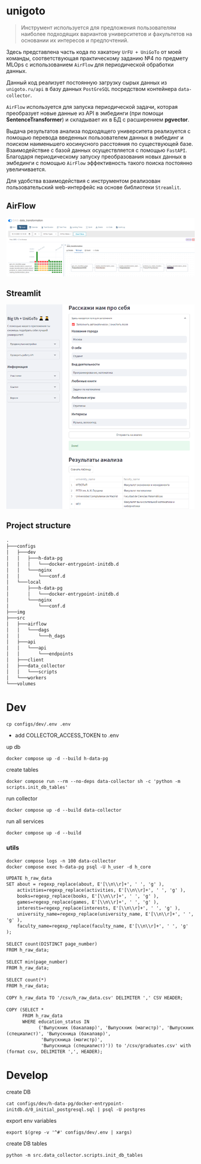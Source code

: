 # unigoto

> Инструмент используется для предложения пользователям наиболее подходящих вариантов университетов и факультетов на основании их интересов и предпочтений.

Здесь представлена часть кода по хакатону `UrFU + UniGoTo` от моей команды, соответствующая практическому заданию №4 по предмету MLOps с использованием `AirFlow` для периодической обработки данных. 

Данный код реализует постоянную загрузку сырых данных из `unigoto.ru/api` в базу данных `PostGreSQL` посредством контейнера `data-collector`. 

`AirFlow` используется для запуска периодической задачи, которая преобразует новые данные из API в эмбединги (при помощи **SentenceTransformer**) и складывает их в БД с расширением **pgvector**.

Выдача результатов анализа подходящего университета реализуется с помощью перевода введенных пользователем данных в эмбединг и поиском наименьшего косинусного расстояния по существующей базе. Взаимодействие с базой данных осуществляется с помощью `FastAPI`. Благодаря периодическому запуску преобразования новых данных в эмбединги с помощью `AirFlow` эффективность такого поиска постоянно увеличивается.

Для удобства взаимодействия с инструментом реализован пользовательский web-интерфейс на основе библиотеки `Streamlit`.

## AirFlow

![ScreenShot](img/airflow.png)

## Streamlit

![ScreenShot](img/streamlit.png)

## Project structure
```shell
.
├───configs
│   ├───dev
│   │   ├───h-data-pg
│   │   │   └───docker-entrypoint-initdb.d
│   │   └───nginx
│   │       └───conf.d
│   └───local
│       ├───h-data-pg
│       │   └───docker-entrypoint-initdb.d
│       └───nginx
│           └───conf.d
├───img
├───src
│   ├───airflow
│   │   └───dags
│   │       └───h_dags
│   ├───api
│   │   └───api
│   │       └───endpoints
│   ├───client
│   ├───data_collector
│   │   └───scripts
│   └───workers
└───volumes
```

# Dev
```shell
cp configs/dev/.env .env
```
- add COLLECTOR_ACCESS_TOKEN to .env

up db
```shell
docker compose up -d --build h-data-pg
```
create tables
```shell
docker compose run --rm --no-deps data-collector sh -c 'python -m scripts.init_db_tables'
```
run collector
```shell
docker compose up -d --build data-collector
```
run all services
```shell
docker compose up -d --build
```

### utils
```shell
docker compose logs -n 100 data-collector
docker compose exec h-data-pg psql -U h_user -d h_core
```
```postgresql
UPDATE h_raw_data
SET about = regexp_replace(about, E'[\\n\\r]+', ' ', 'g' ),
    activities=regexp_replace(activities, E'[\\n\\r]+', ' ', 'g' ),
    books=regexp_replace(books, E'[\\n\\r]+', ' ', 'g' ),
    games=regexp_replace(games, E'[\\n\\r]+', ' ', 'g' ),
    interests=regexp_replace(interests, E'[\\n\\r]+', ' ', 'g' ),
    university_name=regexp_replace(university_name, E'[\\n\\r]+', ' ', 'g' ),
    faculty_name=regexp_replace(faculty_name, E'[\\n\\r]+', ' ', 'g' );

SELECT count(DISTINCT page_number)
FROM h_raw_data;

SELECT min(page_number)
FROM h_raw_data;

SELECT count(*)
FROM h_raw_data;

COPY h_raw_data TO '/csv/h_raw_data.csv' DELIMITER ',' CSV HEADER;

COPY (SELECT *
      FROM h_raw_data
      WHERE education_status IN
            ('Выпускник (бакалавр)', 'Выпускник (магистр)', 'Выпускник (специалист)', 'Выпускница (бакалавр)',
             'Выпускница (магистр)',
             'Выпускница (специалист)')) to '/csv/graduates.csv' with (format csv, DELIMITER ',', HEADER);
```
# Develop
create DB
```shell
cat configs/dev/h-data-pg/docker-entrypoint-initdb.d/0_initial_postgresql.sql | psql -U postgres
```
export env variables
```shell
export $(grep -v '^#' configs/dev/.env | xargs)
```
create DB tables
```shell
python -m src.data_collector.scripts.init_db_tables
```
